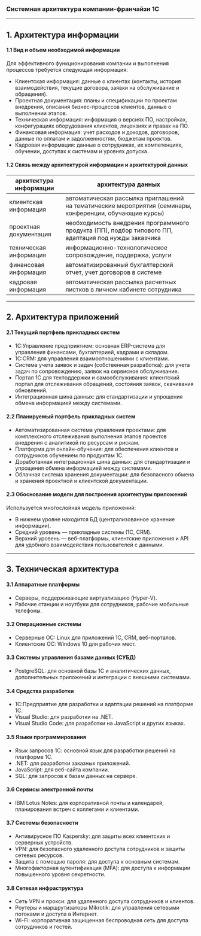 ### Системная архитектура компании-франчайзи 1С

---

## 1. Архитектура информации

#### 1.1 Вид и объем необходимой информации

Для эффективного функционирования компании и выполнения процессов требуется следующая информация:
   - Клиентская информация: данные о клиентах (контакты, история взаимодействия, текущие договора, заявки на обслуживание и обращения).
   - Проектная документация: планы и спецификации по проектам внедрения, описания бизнес-процессов клиентов, данные о выполнении этапов.
   - Техническая информация: информация о версиях ПО, настройках, конфигурациях оборудования клиентов, лицензиях и правах на ПО.
   - Финансовая информация: учет расходов и доходов, договоров, данные по оплатам и задолженностям, бюджетам проектов.
   - Кадровая информация: данные о сотрудниках, их компетенциях, обучении, доступах к системам и уровнях допуска.

#### 1.2 Связь между архитектурой информации и архитектурой данных

| архитектура информации | архитектура данных                                                                                       |
| ---------------------- | -------------------------------------------------------------------------------------------------------- |
| клиентская информация  | автоматическая рассылка приглашений на тематические мероприятия (семинары, конференции, обучающие курсы) |
| проектная документация | необходимость внедрения программного продукта (ПП), подбор типового ПП, адаптация под нужды заказчика    |
| техническая информация | информационно-технологическое сопровождение, поддержка, услуги                                           |
| финансовая информация  | автоматизированный бухгалтерский отчет, учет договоров в системе                                         |
| кадровая информация    | автоматическая рассылка расчетных листков в личном кабинете сотрудника                                   |

---

## 2. Архитектура приложений

#### 2.1 Текущий портфель прикладных систем

- 1С:Управление предприятием: основная ERP-система для управления финансами, бухгалтерией, кадрами и складом.
- 1С:CRM: для управления взаимоотношениями с клиентами.
- Система учета заявок и задач (собственная разработка): для учета задач по сопровождению, заявок на сервисное обслуживание.
- Портал 1С для техподдержки и самообслуживания: клиентский портал для отслеживания обращений, состояния заявок, скачивания обновлений.
- Интеграционная шина данных: для стандартизации и упрощения обмена информацией между системами.

#### 2.2 Планируемый портфель прикладных систем

- Автоматизированная система управления проектами: для комплексного отслеживания выполнения этапов проектов внедрения с аналитикой по ресурсам и рискам.
- Платформа для онлайн-обучения: для обеспечения клиентов и сотрудников обучением по продуктам 1С.
- Доработанная интеграционная шина данных: для стандартизации и упрощения обмена информацией между системами.
- Облачная система хранения документации: для безопасного обмена и хранения проектной и клиентской документации.

#### 2.3 Обоснование модели для построения архитектуры приложений

Используется многослойная модель приложений: 
- В нижнем уровне находится БД (централизованное хранение информации).
- Средний уровень — прикладные системы (1С, CRM).
- Верхний уровень — веб-платформы, клиентские приложения и API для удобного взаимодействия пользователей с данными.

---

## 3. Техническая архитектура

#### 3.1 Аппаратные платформы

- Серверы, поддерживающие виртуализацию (Hyper-V).
- Рабочие станции и ноутбуки для сотрудников, рабочие мобильные телефоны.

#### 3.2 Операционные системы

- Серверные ОС: Linux для приложений 1С, CRM, веб-порталов.
- Клиентские ОС: Windows 10 для рабочих мест.

#### 3.3 Системы управления базами данных (СУБД)

- PostgreSQL: для основной базы 1С и аналитических данных, дополнительных приложений и интеграции с внешними системами.
  
#### 3.4 Средства разработки

- 1С:Предприятие для разработки и адаптации решений на платформе 1С.
- Visual Studio: для разработки на .NET.
- Visual Studio Code: для разработки на JavaScript и других языках.

#### 3.5 Языки программирования

- Язык запросов 1С: основной язык для разработки решений на платформе 1С.
- .NET: для разработки заказных приложений.
- JavaScript: для веб-сайта компании.
- SQL: для запросов к базам данных на сервере.

#### 3.6 Сервисы электронной почты

- IBM Lotus Notes: для корпоративной почты и календарей, планирования встреч с коллегами и клиентами.
  
#### 3.7 Системы безопасности

- Антивирусное ПО Kaspersky: для защиты всех клиентских и серверных устройств.
- VPN: для безопасного удаленного доступа сотрудников и защиты сетевых ресурсов.
- Защита с помощью пароля: для доступа к основным системам.
- Многофакторная аутентификация (MFA): для доступа к информации повышенного уровня секретности.
  
#### 3.8 Сетевая инфраструктура

- Сеть VPN и прокси: для удаленного доступа сотрудников и клиентов.
- Роутеры и маршрутизаторы Mikrotik: для управления сетевыми потоками и доступа в Интернет.
- Wi-Fi: корпоративная защищенная беспроводная сеть для доступа сотрудников и гостей. 
